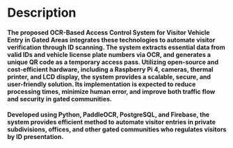 <h1>Description</h1>
<h4>The proposed OCR-Based Access Control System for Visitor Vehicle Entry in Gated Areas integrates these technologies to automate visitor verification through ID scanning. The system extracts essential data from valid IDs and vehicle license plate numbers via OCR, and generates a unique QR code as a temporary access pass. Utilizing open-source and cost-efficient hardware, including a Raspberry Pi 4, cameras, thermal printer, and LCD display, the system provides a scalable, secure, and user-friendly solution. Its implementation is expected to reduce processing times, minimize human error, and improve both traffic flow and security in gated communities.</h4>
<h4>Developed using Python, PaddleOCR, PostgreSQL, and Firebase, the system provides efficient method to automate visitor entries in private subdivisions, offices, and other gated communities who regulates visitors by ID presentation.</h4>
